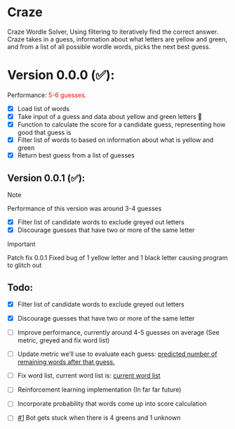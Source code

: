 # Craze
Craze Wordle Solver, Using filtering to iteratively find the correct answer.
Craze takes in a guess, information about what letters are yellow and green, and from a list of all possible wordle words, picks the next best guess.

Version 0.0.0 (:white_check_mark:):
===================================
Performance: <span style="color: red;">5-6 guesses.</span>
- [X] Load list of words
- [X] Take input of a guess and data about yellow and green letters :tada:
- [X] Function to calculate the score for a candidate guess, representing how good that guess is
- [X] Filter list of words to based on information about what is yellow and green
- [X] Return best guess from a list of guesses

## Version 0.0.1 (✅):

> [!NOTE]
> Performance of this version was around 3-4 guesses
- [X] Filter list of candidate words to exclude greyed out letters
- [X] Discourage guesses that have two or more of the same letter

> [!IMPORTANT]
> Patch fix 0.0.1 Fixed bug of 1 yellow letter and 1 black letter causing program to glitch out

Todo:
----
- [X] Filter list of candidate words to exclude greyed out letters
- [X] Discourage guesses that have two or more of the same letter
- [ ] Improve performance, currently around 4-5 guesses on average (See metric, greyed and fix word list)
- [ ] Update metric we’ll use to evaluate each guess: [predicted number of remaining words after that guess.](https://medium.com/@gordonbchen/wordle-solver-a1a531d22085)
- [ ] Fix word list, current word list is: [current word list](https://gist.github.com/dracos/dd0668f281e685bad51479e5acaadb93)
- [ ] Reinforcement learning implementation (In far far future)
- [ ] Incorporate probability that words come up into score calculation
- [ ] [#1](https://github.com/Andrewzekid/Craze/issues/1) Bot gets stuck when there is 4 greens and 1 unknown


